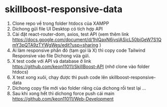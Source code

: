 # skillboost-responsive-data
1. Clone repo về trong folder htdocs của XAMPP
2. Dichong gửi file UI Desktop có tích hợp API
3. Cài đặt react-router-dom, axios, test API (xem thêm link https://docs.google.com/document/d/1hIQaxN6jvslASicL50biGeW7S1QmY3pQTA9zTYWgWes/edit?usp=sharing )
3. Ai làm responsive phần đó (tạm gọi là X) thì copy code Tailwind Responsive vào file Dichong vừa gửi.
4. X test code với API và database ở link https://github.com/keon11011/SkillBoost-API (nhớ clone vào folder htdocs)
5. X test xong xuôi, chạy được thì push code lên skillboost-responsive-data
6. Dichong copy file mới vào folder riêng của dichong rồi test lại
...
7. Sau khi xong hết thì dichong force push cái main https://github.com/keon11011/Web-Development
